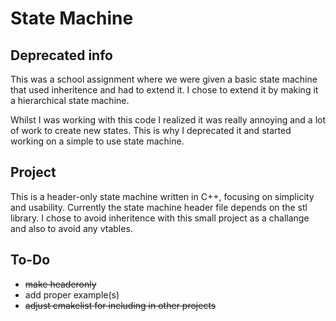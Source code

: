 # State Machine

## Deprecated info
This was a school assignment where we were given a basic state machine that used inheritence and had to extend it. I chose to extend it by making it a hierarchical state machine. 

Whilst I was working with this code I realized it was really annoying and a lot of work to create new states. This is why I deprecated it and started working on a simple to use state machine.

## Project
This is a header-only state machine written in C++, focusing on simplicity and usability. Currently the state machine header file depends on the stl library. I chose to avoid inheritence with this small project as a challange and also to avoid any vtables. 



## To-Do
- ~~make headeronly~~
- add proper example(s)
- ~~adjust cmakelist for including in other projects~~
